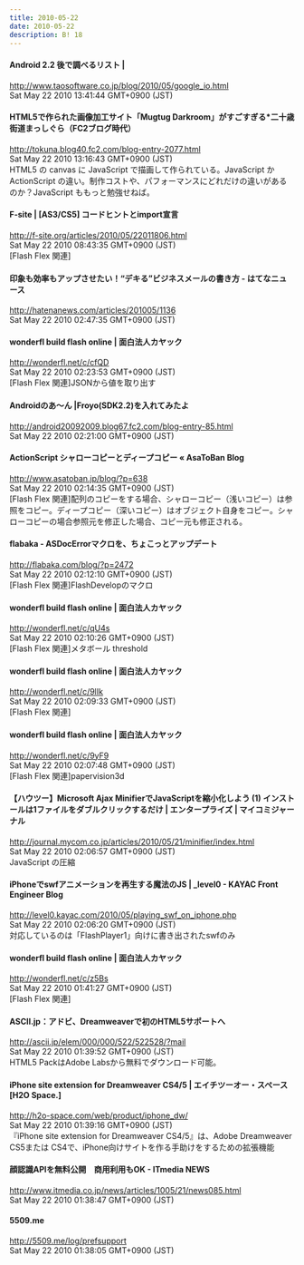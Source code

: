 ```yaml
---
title: 2010-05-22
date: 2010-05-22
description: B! 18
---
```


#### Android 2.2 後で調べるリスト | 
http://www.taosoftware.co.jp/blog/2010/05/google_io.html<br>
Sat May 22 2010 13:41:44 GMT+0900 (JST)<br>


#### HTML5で作られた画像加工サイト「Mugtug Darkroom」がすごすぎる*二十歳街道まっしぐら（FC2ブログ時代）
http://tokuna.blog40.fc2.com/blog-entry-2077.html<br>
Sat May 22 2010 13:16:43 GMT+0900 (JST)<br>
HTML5 の canvas に JavaScript で描画して作られている。JavaScript か ActionScript の違い。制作コストや、パフォーマンスにどれだけの違いがあるのか？JavaScript ももっと勉強せねば。


#### F-site | [AS3/CS5] コードヒントとimport宣言
http://f-site.org/articles/2010/05/22011806.html<br>
Sat May 22 2010 08:43:35 GMT+0900 (JST)<br>
[Flash Flex 関連]


#### 印象も効率もアップさせたい！“デキる”ビジネスメールの書き方 - はてなニュース
http://hatenanews.com/articles/201005/1136<br>
Sat May 22 2010 02:47:35 GMT+0900 (JST)<br>


#### wonderfl build flash online | 面白法人カヤック
http://wonderfl.net/c/cfQD<br>
Sat May 22 2010 02:23:53 GMT+0900 (JST)<br>
[Flash Flex 関連]JSONから値を取り出す


#### Androidのあ～ん |Froyo(SDK2.2)を入れてみたよ
http://android20092009.blog67.fc2.com/blog-entry-85.html<br>
Sat May 22 2010 02:21:00 GMT+0900 (JST)<br>


#### ActionScript シャローコピーとディープコピー « AsaToBan Blog
http://www.asatoban.jp/blog/?p=638<br>
Sat May 22 2010 02:14:35 GMT+0900 (JST)<br>
[Flash Flex 関連]配列のコピーをする場合、シャローコピー（浅いコピー）は参照をコピー。ディープコピー（深いコピー）はオブジェクト自身をコピー。シャローコピーの場合参照元を修正した場合、コピー元も修正される。


#### flabaka - ASDocErrorマクロを、ちょこっとアップデート
http://flabaka.com/blog/?p=2472<br>
Sat May 22 2010 02:12:10 GMT+0900 (JST)<br>
[Flash Flex 関連]FlashDevelopのマクロ


#### wonderfl build flash online | 面白法人カヤック
http://wonderfl.net/c/qU4s<br>
Sat May 22 2010 02:10:26 GMT+0900 (JST)<br>
[Flash Flex 関連]メタボール threshold


#### wonderfl build flash online | 面白法人カヤック
http://wonderfl.net/c/9lIk<br>
Sat May 22 2010 02:09:33 GMT+0900 (JST)<br>
[Flash Flex 関連]


#### wonderfl build flash online | 面白法人カヤック
http://wonderfl.net/c/9yF9<br>
Sat May 22 2010 02:07:48 GMT+0900 (JST)<br>
[Flash Flex 関連]papervision3d


#### 【ハウツー】Microsoft Ajax MinifierでJavaScriptを縮小化しよう (1) インストールは1ファイルをダブルクリックするだけ | エンタープライズ | マイコミジャーナル
http://journal.mycom.co.jp/articles/2010/05/21/minifier/index.html<br>
Sat May 22 2010 02:06:57 GMT+0900 (JST)<br>
JavaScript の圧縮


#### iPhoneでswfアニメーションを再生する魔法のJS | _level0 - KAYAC Front Engineer Blog
http://level0.kayac.com/2010/05/playing_swf_on_iphone.php<br>
Sat May 22 2010 02:06:20 GMT+0900 (JST)<br>
対応しているのは「FlashPlayer1」向けに書き出されたswfのみ


#### wonderfl build flash online | 面白法人カヤック
http://wonderfl.net/c/z5Bs<br>
Sat May 22 2010 01:41:27 GMT+0900 (JST)<br>
[Flash Flex 関連]


#### ASCII.jp：アドビ、Dreamweaverで初のHTML5サポートへ
http://ascii.jp/elem/000/000/522/522528/?mail<br>
Sat May 22 2010 01:39:52 GMT+0900 (JST)<br>
HTML5 PackはAdobe Labsから無料でダウンロード可能。


#### iPhone site extension for Dreamweaver CS4/5 | エイチツーオー・スペース[H2O Space.]
http://h2o-space.com/web/product/iphone_dw/<br>
Sat May 22 2010 01:39:16 GMT+0900 (JST)<br>
『iPhone site extension for Dreamweaver CS4/5』は、Adobe Dreamweaver CS5または CS4で、iPhone向けサイトを作る手助けをするための拡張機能


####  顔認識APIを無料公開　商用利用もOK - ITmedia NEWS
http://www.itmedia.co.jp/news/articles/1005/21/news085.html<br>
Sat May 22 2010 01:38:47 GMT+0900 (JST)<br>


#### 5509.me
http://5509.me/log/prefsupport<br>
Sat May 22 2010 01:38:05 GMT+0900 (JST)<br>


